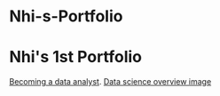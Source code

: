 # Nhi-s-Portfolio
# Nhi's 1st Portfolio
[Becoming a data analyst](https://www.coursera.org/articles/how-to-become-a-data-analyst).
[Data science overview image](https://www.dreamstime.com/big-data-science-analysis-business-technology-concept-virtual-screen-big-data-science-analysis-business-technology-concept-image145015243)
